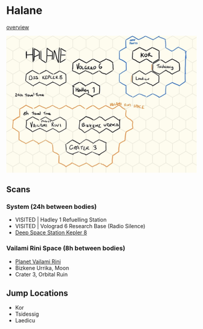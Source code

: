 # Halane

[overview](./index.md)

![](./halane.JPG)

## Scans

### System (24h between bodies)

- VISITED | Hadley 1 Refuelling Station
- VISITED | Volograd 6 Research Base (Radio Silence)
- [Deep Space Station Kepler 8](./dss-kepler-8.md)

### Vailami Rini Space (8h between bodies)

- [Planet Vailami Rini](./vailami-rini.md)
- Bizkene Urrika, Moon
- Crater 3, Orbital Ruin

## Jump Locations

- Kor
- Tsidessig
- Laedicu
